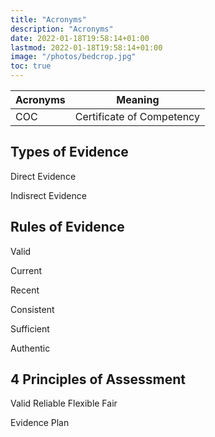 ```yaml
---
title: "Acronyms"
description: "Acronyms"
date: 2022-01-18T19:58:14+01:00
lastmod: 2022-01-18T19:58:14+01:00
image: "/photos/bedcrop.jpg"
toc: true
---
```


Acronyms | Meaning
--- | ---
COC |  Certificate of Competency



## Types of Evidence

Direct Evidence

Indisrect Evidence


## Rules of Evidence

Valid 

Current 

Recent 

Consistent

Sufficient

Authentic


## 4 Principles of Assessment

Valid
Reliable
Flexible
Fair


Evidence Plan
